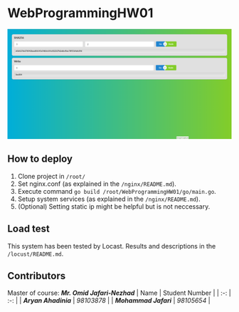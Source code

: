 # WebProgrammingHW01
![Screenshot](https://github.com/AryanAhadinia/WebProgrammingHW01/blob/dev/media/2020-11-02_2-57-05.png "Screenshot")
## How to deploy
1. Clone project in `/root/`
2. Set nginx.conf (as explained in the `/nginx/README.md`).
3. Execute command `go build /root/WebProgrammingHW01/go/main.go`.
4. Setup system services (as explained in the `/nginx/README.md`).
5. (Optional) Setting static ip might be helpful but is not neccessary.
## Load test
This system has been tested by Locast. Results and descriptions in the `/locust/README.md`.
## Contributors
Master of course: **_Mr. Omid Jafari-Nezhad_**
| Name | Student Number |
| :-: | :-: |
| _**Aryan Ahadinia**_ | _98103878_ |
| _**Mohammad Jafari**_ | _98105654_ |
